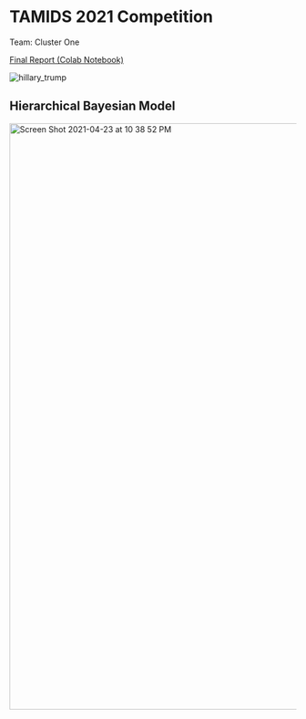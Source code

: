 # TAMIDS 2021 Competition

Team: Cluster One

[Final Report (Colab Notebook)](https://colab.research.google.com/drive/1hGbayKvhIGHC8vurnq371of2EW553b7k?usp=sharing) 


![hillary_trump](https://user-images.githubusercontent.com/59240067/115946034-319dde00-a484-11eb-9a06-ee98ae3e0138.png)

## Hierarchical Bayesian Model

<img width="1028" alt="Screen Shot 2021-04-23 at 10 38 52 PM" src="https://user-images.githubusercontent.com/59240067/115946140-d1f40280-a484-11eb-8354-177f671a021d.png">
